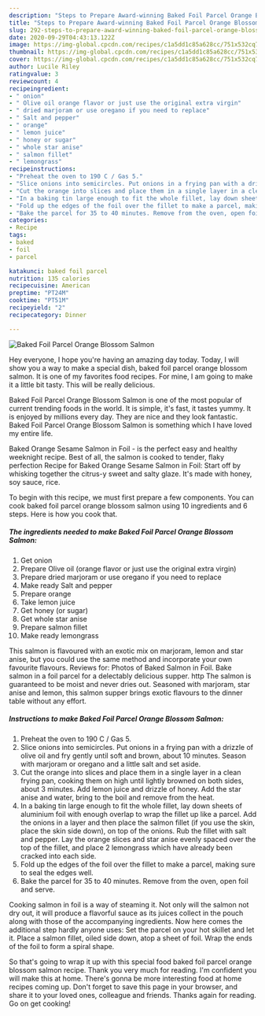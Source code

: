 ```yaml
---
description: "Steps to Prepare Award-winning Baked Foil Parcel Orange Blossom Salmon"
title: "Steps to Prepare Award-winning Baked Foil Parcel Orange Blossom Salmon"
slug: 292-steps-to-prepare-award-winning-baked-foil-parcel-orange-blossom-salmon
date: 2020-09-29T04:43:13.122Z
image: https://img-global.cpcdn.com/recipes/c1a5dd1c85a628cc/751x532cq70/baked-foil-parcel-orange-blossom-salmon-recipe-main-photo.jpg
thumbnail: https://img-global.cpcdn.com/recipes/c1a5dd1c85a628cc/751x532cq70/baked-foil-parcel-orange-blossom-salmon-recipe-main-photo.jpg
cover: https://img-global.cpcdn.com/recipes/c1a5dd1c85a628cc/751x532cq70/baked-foil-parcel-orange-blossom-salmon-recipe-main-photo.jpg
author: Lucile Riley
ratingvalue: 3
reviewcount: 4
recipeingredient:
- " onion"
- " Olive oil orange flavor or just use the original extra virgin"
- " dried marjoram or use oregano if you need to replace"
- " Salt and pepper"
- " orange"
- " lemon juice"
- " honey or sugar"
- " whole star anise"
- " salmon fillet"
- " lemongrass"
recipeinstructions:
- "Preheat the oven to 190 C / Gas 5."
- "Slice onions into semicircles. Put onions in a frying pan with a drizzle of olive oil and fry gently until soft and brown, about 10 minutes. Season with marjoram or oregano and a little salt and set aside."
- "Cut the orange into slices and place them in a single layer in a clean frying pan, cooking them on high until lightly browned on both sides, about 3 minutes. Add lemon juice and drizzle of honey. Add the star anise and water, bring to the boil and remove from the heat."
- "In a baking tin large enough to fit the whole fillet, lay down sheets of aluminium foil with enough overlap to wrap the fillet up like a parcel. Add the onions in a layer and then place the salmon fillet (if you use the skin, place the skin side down), on top of the onions. Rub the fillet with salt and pepper. Lay the orange slices and star anise evenly spaced over the top of the fillet, and place 2 lemongrass which have already been cracked into each side."
- "Fold up the edges of the foil over the fillet to make a parcel, making sure to seal the edges well."
- "Bake the parcel for 35 to 40 minutes. Remove from the oven, open foil and serve."
categories:
- Recipe
tags:
- baked
- foil
- parcel

katakunci: baked foil parcel 
nutrition: 135 calories
recipecuisine: American
preptime: "PT24M"
cooktime: "PT51M"
recipeyield: "2"
recipecategory: Dinner

---
```



![Baked Foil Parcel Orange Blossom Salmon](https://img-global.cpcdn.com/recipes/c1a5dd1c85a628cc/751x532cq70/baked-foil-parcel-orange-blossom-salmon-recipe-main-photo.jpg)

Hey everyone, I hope you're having an amazing day today. Today, I will show you a way to make a special dish, baked foil parcel orange blossom salmon. It is one of my favorites food recipes. For mine, I am going to make it a little bit tasty. This will be really delicious.

Baked Foil Parcel Orange Blossom Salmon is one of the most popular of current trending foods in the world. It is simple, it's fast, it tastes yummy. It is enjoyed by millions every day. They are nice and they look fantastic. Baked Foil Parcel Orange Blossom Salmon is something which I have loved my entire life.

Baked Orange Sesame Salmon in Foil - is the perfect easy and healthy weeknight recipe. Best of all, the salmon is cooked to tender, flaky perfection Recipe for Baked Orange Sesame Salmon in Foil: Start off by whisking together the citrus-y sweet and salty glaze. It&#39;s made with honey, soy sauce, rice.


To begin with this recipe, we must first prepare a few components. You can cook baked foil parcel orange blossom salmon using 10 ingredients and 6 steps. Here is how you cook that.

<!--inarticleads1-->

##### The ingredients needed to make Baked Foil Parcel Orange Blossom Salmon:

1. Get  onion
1. Prepare  Olive oil (orange flavor or just use the original extra virgin)
1. Prepare  dried marjoram or use oregano if you need to replace
1. Make ready  Salt and pepper
1. Prepare  orange
1. Take  lemon juice
1. Get  honey (or sugar)
1. Get  whole star anise
1. Prepare  salmon fillet
1. Make ready  lemongrass


This salmon is flavoured with an exotic mix on marjoram, lemon and star anise, but you could use the same method and incorporate your own favourite flavours. Reviews for: Photos of Baked Salmon in Foil. Bake salmon in a foil parcel for a delectably delicious supper. http The salmon is guaranteed to be moist and never dries out. Seasoned with marjoram, star anise and lemon, this salmon supper brings exotic flavours to the dinner table without any effort. 

<!--inarticleads2-->

##### Instructions to make Baked Foil Parcel Orange Blossom Salmon:

1. Preheat the oven to 190 C / Gas 5.
1. Slice onions into semicircles. Put onions in a frying pan with a drizzle of olive oil and fry gently until soft and brown, about 10 minutes. Season with marjoram or oregano and a little salt and set aside.
1. Cut the orange into slices and place them in a single layer in a clean frying pan, cooking them on high until lightly browned on both sides, about 3 minutes. Add lemon juice and drizzle of honey. Add the star anise and water, bring to the boil and remove from the heat.
1. In a baking tin large enough to fit the whole fillet, lay down sheets of aluminium foil with enough overlap to wrap the fillet up like a parcel. Add the onions in a layer and then place the salmon fillet (if you use the skin, place the skin side down), on top of the onions. Rub the fillet with salt and pepper. Lay the orange slices and star anise evenly spaced over the top of the fillet, and place 2 lemongrass which have already been cracked into each side.
1. Fold up the edges of the foil over the fillet to make a parcel, making sure to seal the edges well.
1. Bake the parcel for 35 to 40 minutes. Remove from the oven, open foil and serve.


Cooking salmon in foil is a way of steaming it. Not only will the salmon not dry out, it will produce a flavorful sauce as its juices collect in the pouch along with those of the accompanying ingredients. Now here comes the additional step hardly anyone uses: Set the parcel on your hot skillet and let it. Place a salmon fillet, oiled side down, atop a sheet of foil. Wrap the ends of the foil to form a spiral shape. 

So that's going to wrap it up with this special food baked foil parcel orange blossom salmon recipe. Thank you very much for reading. I'm confident you will make this at home. There's gonna be more interesting food at home recipes coming up. Don't forget to save this page in your browser, and share it to your loved ones, colleague and friends. Thanks again for reading. Go on get cooking!
